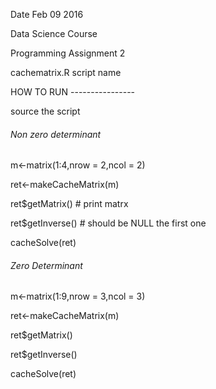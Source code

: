 Date Feb 09 2016

Data Science Course

Programming Assignment 2

cachematrix.R script name

HOW TO RUN ----------------


source the script


###### Non zero determinant

m<-matrix(1:4,nrow = 2,ncol = 2)

ret<-makeCacheMatrix(m)

ret$getMatrix() # print matrx

ret$getInverse() # should be NULL the first one

cacheSolve(ret)


###### Zero Determinant


m<-matrix(1:9,nrow = 3,ncol = 3) 

ret<-makeCacheMatrix(m)

ret$getMatrix()

ret$getInverse()

cacheSolve(ret)

